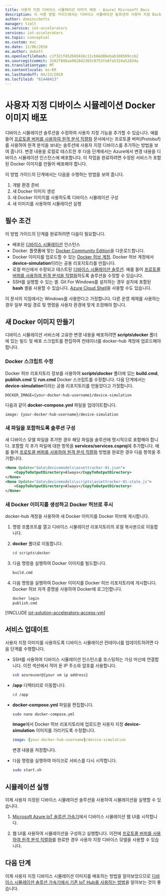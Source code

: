 ```yaml
---
title: 사용자 지정 디바이스 시뮬레이션 이미지 배포 - Azure| Microsoft Docs
description: 이 사용 방법 가이드에서는 디바이스 시뮬레이션 솔루션의 사용자 지정 Docker 이미지를 Azure에 배포하는 방법을 알아봅니다.
author: dominicbetts
manager: timlt
ms.service: iot-accelerators
services: iot-accelerators
ms.topic: conceptual
ms.custom: mvc
ms.date: 11/06/2018
ms.author: dobett
ms.openlocfilehash: c1f321f452b65016c11cb66d08ebab108509cc62
ms.sourcegitcommit: 3102f886aa962842303c8753fe8fa5324a52834a
ms.translationtype: MT
ms.contentlocale: ko-KR
ms.lasthandoff: 04/23/2019
ms.locfileid: "61448413"
---
```

# <a name="deploy-a-custom-device-simulation-docker-image"></a>사용자 지정 디바이스 시뮬레이션 Docker 이미지 배포

디바이스 시뮬레이션 솔루션을 수정하여 사용자 지정 기능을 추가할 수 있습니다. 예를 들어 [프로토콜 버퍼를 사용하여 원격 분석 직렬화](iot-accelerators-device-simulation-protobuf.md) 문서에서는 프로토콜 버퍼(Protobuf)를 사용하여 원격 분석을 보내는 솔루션에 사용자 지정 디바이스를 추가하는 방법을 보여 줍니다. 변경 내용을 로컬로 테스트한 후 다음 단계에서는 Azure에서 변경 내용을 디바이스 시뮬레이션 인스턴스에 배포합니다. 이 작업을 완료하려면 수정된 서비스가 포함된 Docker 이미지를 만들어 배포해야 합니다.

이 방법 가이드의 단계에서는 다음을 수행하는 방법을 보여 줍니다.

1. 개발 환경 준비
1. 새 Docker 이미지 생성
1. 새 Docker 이미지를 사용하도록 디바이스 시뮬레이션 구성
1. 새 이미지를 사용하여 시뮬레이션 실행

## <a name="prerequisites"></a>필수 조건

이 방법 가이드의 단계를 완료하려면 다음이 필요합니다.

* 배포된 [디바이스 시뮬레이션](quickstart-device-simulation-deploy.md) 인스턴스
* Docker. 플랫폼에 맞는 [Docker Community Edition](https://www.docker.com/products/docker-engine#/download)을 다운로드합니다.
* Docker 이미지를 업로드할 수 있는 [Docker 허브 계정](https://hub.docker.com/). Docker 허브 계정에서 **device-simulation**이라는 공용 리포지토리를 만듭니다.
* 로컬 머신에서 수정되고 테스트된 [디바이스 시뮬레이션 솔루션](https://github.com/Azure/device-simulation-dotnet/archive/master.zip). 예를 들어 [프로토콜 버퍼를 사용하여 원격 분석을 직렬화](iot-accelerators-device-simulation-protobuf.md)하도록 솔루션을 수정할 수 있습니다.
* SSH를 실행할 수 있는 셸. Git For Windows를 설치하는 경우 설치에 포함된 **bash** 셸을 사용할 수 있습니다. [Azure Cloud Shell](https://shell.azure.com/)을 사용할 수도 있습니다.

이 문서의 지침에서는 Windows를 사용한다고 가정합니다. 다른 운영 체제를 사용하는 경우 일부 파일 경로 및 명령을 사용자 환경에 맞게 조정해야 합니다.

## <a name="create-a-new-docker-image"></a>새 Docker 이미지 만들기

디바이스 시뮬레이션 서비스에 고유한 변경 내용을 배포하려면 **scripts\docker** 폴더에 있는 빌드 및 배포 스크립트를 편집하여 컨테이너를 docker-hub 계정에 업로드해야 합니다.

### <a name="modify-the-docker-scripts"></a>Docker 스크립트 수정

Docker 허브 리포지토리 정보를 사용하여 **scripts\docker** 폴더에 있는 **build.cmd**, **publish.cmd** 및 **run.cmd** Docker 스크립트를 수정합니다. 다음 단계에서는 **device-simulation**이라는 공용 리포지토리를 만들었다고 가정합니다.

`DOCKER_IMAGE={your-docker-hub-username}/device-simulation`

다음과 같이 **docker-compose.yml** 파일을 업데이트합니다.

`image: {your-docker-hub-username}/device-simulation`

### <a name="configure-the-solution-to-include-any-new-files"></a>새 파일을 포함하도록 솔루션 구성

새 디바이스 모델 파일을 추가한 경우 해당 파일을 솔루션에 명시적으로 포함해야 합니다. 포함할 각 추가 파일에 대한 항목을 **services/services.csproj**에 추가합니다. 예를 들어 [프로토콜 버퍼를 사용하여 원격 분석 직렬화](iot-accelerators-device-simulation-protobuf.md) 방법을 완료한 경우 다음 항목을 추가합니다.

```xml
<None Update="data\devicemodels\assettracker-01.json">
    <CopyToOutputDirectory>Always</CopyToOutputDirectory>
</None>
<None Update="data\devicemodels\scripts\assettracker-01-state.js">
    <CopyToOutputDirectory>Always</CopyToOutputDirectory>
</None>
```

### <a name="generate-new-docker-images-and-push-to-docker-hub"></a>새 Docker 이미지를 생성하고 Docker 허브로 푸시

docker-hub 계정을 사용하여 새 Docker 이미지를 Docker 허브에 게시합니다.

1. 명령 프롬프트를 열고 디바이스 시뮬레이션 리포지토리의 로컬 복사본으로 이동합니다.

1. **docker** 폴더로 이동합니다.

    ```cmd
    cd scripts\docker
    ```

1. 다음 명령을 실행하여 Docker 이미지를 빌드합니다.

    ```cmd
    build.cmd
    ```

1. 다음 명령을 실행하여 Docker 이미지를 Docker 허브 리포지토리에 게시합니다. Docker 허브 자격 증명을 사용하여 Docker에 로그인합니다.

    ```cmd
    docker login
    publish.cmd
    ```

<!-- TODO fix heading levels working include -->

[!INCLUDE [iot-solution-accelerators-access-vm](../../includes/iot-solution-accelerators-access-vm.md)]

## <a name="update-the-service"></a>서비스 업데이트

사용자 지정 이미지를 사용하도록 디바이스 시뮬레이션 컨테이너를 업데이트하려면 다음 단계를 수행합니다.

* SSH를 사용하여 디바이스 시뮬레이션 인스턴스를 호스팅하는 가상 머신에 연결합니다. 이전 섹션에서 적어 둔 IP 주소와 암호를 사용합니다.

    ```sh
    ssh azureuser@{your vm ip address}
    ```

* **/app** 디렉터리로 이동합니다.

    ```sh
    cd /app
    ```

* **docker-compose.yml** 파일을 편집합니다.

    ```sh
    sudo nano docker-compose.yml
    ```

    **image**에서 Docker 허브 리포지토리에 업로드한 사용자 지정 **device-simulation** 이미지를 가리키도록 수정합니다.

    ```yml
    image: {your-docker-hub-username}/device-simulation
    ```

    변경 내용을 저장합니다.

* 다음 명령을 실행하여 마이크로 서비스를 다시 시작합니다.

    ```sh
    sudo start.sh
    ```

## <a name="run-your-simulation"></a>시뮬레이션 실행

이제 사용자 지정된 디바이스 시뮬레이션 솔루션을 사용하여 시뮬레이션을 실행할 수 있습니다.

1. [Microsoft Azure IoT 솔루션 가속기](https://www.azureiotsolutions.com/Accelerators#dashboard)에서 디바이스 시뮬레이션 웹 UI를 시작합니다.

1. 웹 UI를 사용하여 시뮬레이션을 구성하고 실행합니다. 이전에 [프로토콜 버퍼를 사용하여 원격 분석 직렬화](iot-accelerators-device-simulation-protobuf.md)를 완료한 경우 사용자 지정 디바이스 모델을 사용할 수 있습니다.

## <a name="next-steps"></a>다음 단계

이제 사용자 지정 디바이스 시뮬레이션 이미지를 배포하는 방법을 알아보았으므로 [디바이스 시뮬레이션 솔루션 가속기에서 기존 IoT Hub를 사용하는 방법](iot-accelerators-device-simulation-choose-hub.md)을 알아보는 것이 좋습니다.